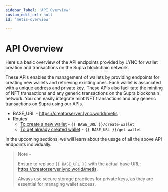 ```yaml
---
sidebar_label: 'API Overview'
custom_edit_url: null
id: 'metis-overview'

---
```

# API Overview

Here's a basic overview of the API endpoints provided by LYNC for wallet creation and transactions on the Supra blockchain network.

These APIs enables the management of wallets by providing endpoints for creating new wallets and retrieving existing ones. Each wallet is associated with a unique address and private key. These APIs also facilitate the minting of NFT transactions and any generic transactions on the Supra blockchain network. You can easily integrate mint NFT transactions and any generic transactions on Supra using our APIs.


- BASE_URL - https://creatorserver.lync.world/metis
- Routes
  - [To create a new wallet](./create-new-wallet.mdx) - `{{ BASE_URL }}/create-wallet`
  - [To get already created wallet](./get-already-created-wallet.mdx) - `{{ BASE_URL }}/get-wallet`
  <!-- - [Mint NFT transactions](./mint-nft-transactions.mdx) - `{{ BASE_URL }}/generate_wallet/mint_nft` -->

In the upcoming sections, we will learn about the usage of all the above API endpoints individually.

> Note -
>
> Ensure to replace `{{ BASE_URL }}` with the actual base URL:  https://creatorserver.lync.world/metis.
>
> Always use secure storage practices for private keys, as they are essential for managing wallet access.